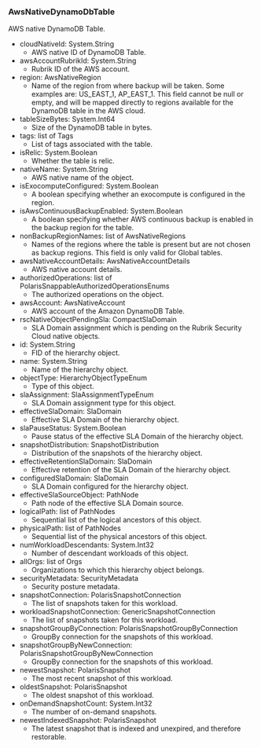 ### AwsNativeDynamoDbTable
AWS native DynamoDB Table.

- cloudNativeId: System.String
  - AWS native ID of DynamoDB Table.
- awsAccountRubrikId: System.String
  - Rubrik ID of the AWS account.
- region: AwsNativeRegion
  - Name of the region from where backup will be taken. Some examples are: US_EAST_1, AP_EAST_1. This field cannot be null or empty, and will be mapped directly to regions available for the DynamoDB table in the AWS cloud.
- tableSizeBytes: System.Int64
  - Size of the DynamoDB table in bytes.
- tags: list of Tags
  - List of tags associated with the table.
- isRelic: System.Boolean
  - Whether the table is relic.
- nativeName: System.String
  - AWS native name of the object.
- isExocomputeConfigured: System.Boolean
  - A boolean specifying whether an exocompute is configured in the region.
- isAwsContinuousBackupEnabled: System.Boolean
  - A boolean specifying whether AWS continuous backup is enabled in the backup region for the table.
- nonBackupRegionNames: list of AwsNativeRegions
  - Names of the regions where the table is present but are not chosen as backup regions. This field is only valid for Global tables.
- awsNativeAccountDetails: AwsNativeAccountDetails
  - AWS native account details.
- authorizedOperations: list of PolarisSnappableAuthorizedOperationsEnums
  - The authorized operations on the object.
- awsAccount: AwsNativeAccount
  - AWS account of the Amazon DynamoDB Table.
- rscNativeObjectPendingSla: CompactSlaDomain
  - SLA Domain assignment which is pending on the Rubrik Security Cloud native objects.
- id: System.String
  - FID of the hierarchy object.
- name: System.String
  - Name of the hierarchy object.
- objectType: HierarchyObjectTypeEnum
  - Type of this object.
- slaAssignment: SlaAssignmentTypeEnum
  - SLA Domain assignment type for this object.
- effectiveSlaDomain: SlaDomain
  - Effective SLA Domain of the hierarchy object.
- slaPauseStatus: System.Boolean
  - Pause status of the effective SLA Domain of the hierarchy object.
- snapshotDistribution: SnapshotDistribution
  - Distribution of the snapshots of the hierarchy object.
- effectiveRetentionSlaDomain: SlaDomain
  - Effective retention of the SLA Domain of the hierarchy object.
- configuredSlaDomain: SlaDomain
  - SLA Domain configured for the hierarchy object.
- effectiveSlaSourceObject: PathNode
  - Path node of the effective SLA Domain source.
- logicalPath: list of PathNodes
  - Sequential list of the logical ancestors of this object.
- physicalPath: list of PathNodes
  - Sequential list of the physical ancestors of this object.
- numWorkloadDescendants: System.Int32
  - Number of descendant workloads of this object.
- allOrgs: list of Orgs
  - Organizations to which this hierarchy object belongs.
- securityMetadata: SecurityMetadata
  - Security posture metadata.
- snapshotConnection: PolarisSnapshotConnection
  - The list of snapshots taken for this workload.
- workloadSnapshotConnection: GenericSnapshotConnection
  - The list of snapshots taken for this workload.
- snapshotGroupByConnection: PolarisSnapshotGroupByConnection
  - GroupBy connection for the snapshots of this workload.
- snapshotGroupByNewConnection: PolarisSnapshotGroupByNewConnection
  - GroupBy connection for the snapshots of this workload.
- newestSnapshot: PolarisSnapshot
  - The most recent snapshot of this workload.
- oldestSnapshot: PolarisSnapshot
  - The oldest snapshot of this workload.
- onDemandSnapshotCount: System.Int32
  - The number of on-demand snapshots.
- newestIndexedSnapshot: PolarisSnapshot
  - The latest snapshot that is indexed and unexpired, and therefore restorable.
